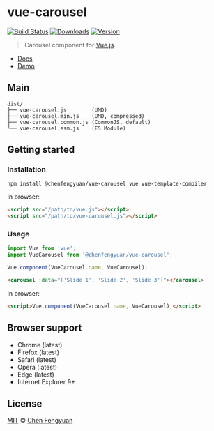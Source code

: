 # vue-carousel

[![Build Status](https://travis-ci.org/fengyuanchen/vue-carousel.svg)](https://travis-ci.org/fengyuanchen/vue-carousel) [![Downloads](https://img.shields.io/npm/dm/@chenfengyuan/vue-carousel.svg)](https://www.npmjs.com/package/@chenfengyuan/vue-carousel) [![Version](https://img.shields.io/npm/v/@chenfengyuan/vue-carousel.svg)](https://www.npmjs.com/package/@chenfengyuan/vue-carousel)

> Carousel component for [Vue.js](https://vuejs.org/).

- [Docs](src/README.md)
- [Demo](https://fengyuanchen.github.io/vue-carousel)

## Main

```text
dist/
├── vue-carousel.js        (UMD)
├── vue-carousel.min.js    (UMD, compressed)
├── vue-carousel.common.js (CommonJS, default)
└── vue-carousel.esm.js    (ES Module)
```

## Getting started

### Installation

```shell
npm install @chenfengyuan/vue-carousel vue vue-template-compiler
```

In browser:

```html
<script src="/path/to/vue.js"></script>
<script src="/path/to/vue-carousel.js"></script>
```

### Usage

```js
import Vue from 'vue';
import VueCarousel from '@chenfengyuan/vue-carousel';

Vue.component(VueCarousel.name, VueCarousel);
```

```html
<carousel :data="['Slide 1', 'Slide 2', 'Slide 3']"></carousel>
```

In browser:

```html
<script>Vue.component(VueCarousel.name, VueCarousel);</script>
```

## Browser support

- Chrome (latest)
- Firefox (latest)
- Safari (latest)
- Opera (latest)
- Edge (latest)
- Internet Explorer 9+

## License

[MIT](https://opensource.org/licenses/MIT) © [Chen Fengyuan](https://chenfengyuan.com)
